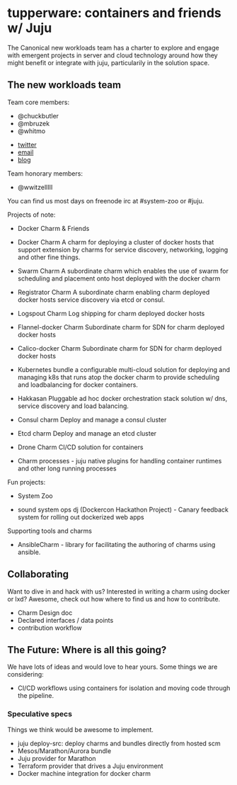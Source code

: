 # tupperware: containers and friends w/ Juju

The Canonical new workloads team has a charter to explore and engage with emergent projects in server and cloud technology around how they might benefit or integrate with juju, particularily in the solution space.

## The new workloads team

Team core members:
- @chuckbutler
- @mbruzek
- @whitmo 
 * [twitter](https://twitter/whit)
 * [email](mailto:whit.morriss@canonical.com)
 * [blog](http://bfh.whitmorriss.org)

Team honorary members:
 - @wwitzellIII

You can find us most days on freenode irc at #system-zoo or #juju.

Projects of note:

- Docker Charm & Friends
 - Docker Charm
   A charm for deploying a cluster of docker hosts that support extension by charms for service discovery, networking, logging and other fine things. 
 - Swarm Charm 
   A subordinate charm which enables the use of swarm for scheduling and placement onto host deployed with the docker charm
 - Registrator Charm
   A subordinate charm enabling charm deployed docker hosts service discovery via etcd or consul.
 - Logspout Charm
   Log shipping for charm deployed docker hosts
 - Flannel-docker Charm
   Subordinate charm for SDN for charm deployed docker hosts
 - Calico-docker Charm
   Subordinate charm for SDN for charm deployed docker hosts
 - Kubernetes bundle
   a configurable multi-cloud solution for deploying and managing k8s that runs atop the docker charm to provide scheduling and loadbalancing for docker containers.
 - Hakkasan 
   Pluggable ad hoc docker orchestration stack solution w/ dns, service discovery and load balancing.
- Consul charm
  Deploy and manage a consul cluster
- Etcd charm
  Deploy and manage an etcd cluster
- Drone Charm
  CI/CD solution for containers

- Charm processes - juju native plugins for handling container runtimes and other long running processes
 

Fun projects:
 - System Zoo
  * sound system ops dj (Dockercon Hackathon Project) - Canary feedback system for rolling out dockerized web apps
 
Supporting tools and charms

- AnsibleCharm - library for facilitating the authoring of charms using ansible.

 
## Collaborating

Want to dive in and hack with us? Interested in writing a charm using docker or lxd? Awesome, check out how where to find us and how to contribute.

- Charm Design doc
- Declared interfaces / data points
- contribution workflow
 
## The Future: Where is all this going?

We have lots of ideas and would love to hear yours.  Some things we are considering:

 - CI/CD workflows using containers for isolation and moving code through the pipeline.

### Speculative specs

Things we think would be awesome to implement.

- juju deploy-src: deploy charms and bundles directly from hosted scm
- Mesos/Marathon/Aurora bundle
- Juju provider for Marathon
- Terraform provider that drives a Juju environment
- Docker machine integration for docker charm




